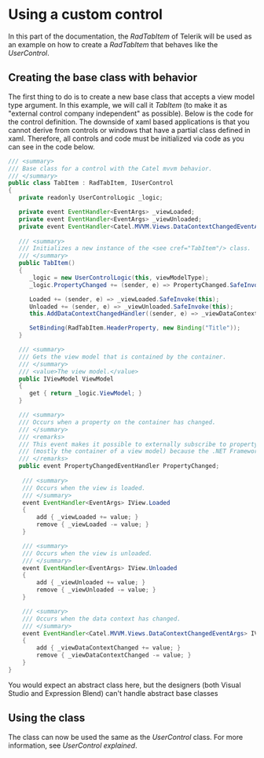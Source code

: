# Using a custom control

In this part of the documentation, the *RadTabItem* of Telerik will be used as an example on how to create a *RadTabItem* that behaves like the *UserControl*.

## Creating the base class with behavior

The first thing to do is to create a new base class that accepts a view model type argument. In this example, we will call it *TabItem* (to make it as "external control company independent" as possible). Below is the code for the control definition. The downside of xaml based applications is that you cannot derive from controls or windows that have a partial class defined in xaml. Therefore, all controls and code must be initialized via code as you can see in the code below.

``` {.java data-syntaxhighlighter-params="brush: java; gutter: false; theme: Confluence" data-theme="Confluence" style="brush: java; gutter: false; theme: Confluence"}
/// <summary>
/// Base class for a control with the Catel mvvm behavior.
/// </summary>
public class TabItem : RadTabItem, IUserControl
{
   private readonly UserControlLogic _logic;

   private event EventHandler<EventArgs> _viewLoaded;
   private event EventHandler<EventArgs> _viewUnloaded;
   private event EventHandler<Catel.MVVM.Views.DataContextChangedEventArgs> _viewDataContextChanged;
 
   /// <summary>
   /// Initializes a new instance of the <see cref="TabItem"/> class.
   /// </summary>
   public TabItem()
   {
      _logic = new UserControlLogic(this, viewModelType);
      _logic.PropertyChanged += (sender, e) => PropertyChanged.SafeInvoke(this, e);

      Loaded += (sender, e) => _viewLoaded.SafeInvoke(this);
      Unloaded += (sender, e) => _viewUnloaded.SafeInvoke(this);
      this.AddDataContextChangedHandler((sender, e) => _viewDataContextChanged.SafeInvoke(this, new Catel.MVVM.Views.DataContextChangedEventArgs(e.OldValue, e.NewValue)));

      SetBinding(RadTabItem.HeaderProperty, new Binding("Title"));
   }

   /// <summary>
   /// Gets the view model that is contained by the container.
   /// </summary>
   /// <value>The view model.</value>
   public IViewModel ViewModel
   {
      get { return _logic.ViewModel; }
   }

   /// <summary>
   /// Occurs when a property on the container has changed.
   /// </summary>
   /// <remarks>
   /// This event makes it possible to externally subscribe to property changes of a <see cref="DependencyObject"/>
   /// (mostly the container of a view model) because the .NET Framework does not allows us to.
   /// </remarks>
   public event PropertyChangedEventHandler PropertyChanged;    
 
    /// <summary>
    /// Occurs when the view is loaded.
    /// </summary>
    event EventHandler<EventArgs> IView.Loaded
    {
        add { _viewLoaded += value; }
        remove { _viewLoaded -= value; }
    }

    /// <summary>
    /// Occurs when the view is unloaded.
    /// </summary>
    event EventHandler<EventArgs> IView.Unloaded
    {
        add { _viewUnloaded += value; }
        remove { _viewUnloaded -= value; }
    }

    /// <summary>
    /// Occurs when the data context has changed.
    /// </summary>
    event EventHandler<Catel.MVVM.Views.DataContextChangedEventArgs> IView.DataContextChanged
    {
        add { _viewDataContextChanged += value; }
        remove { _viewDataContextChanged -= value; }
    }
}
```

You would expect an abstract class here, but the designers (both Visual Studio and Expression Blend) can't handle abstract base classes

## Using the class

The class can now be used the same as the *UserControl* class. For more information, see *UserControl explained*.

